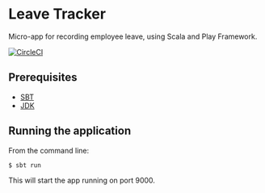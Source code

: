 # Leave Tracker

Micro-app for recording employee leave, using Scala and Play Framework.

[![CircleCI](https://circleci.com/gh/opencastsoftware/leave-tracker.svg?style=svg)](https://circleci.com/gh/opencastsoftware/leave-tracker)

## Prerequisites

* [SBT](https://www.scala-sbt.org/)
* [JDK](http://www.oracle.com/technetwork/java/javase/downloads/index.html)

## Running the application

From the command line:

`$ sbt run`

This will start the app running on port 9000.
